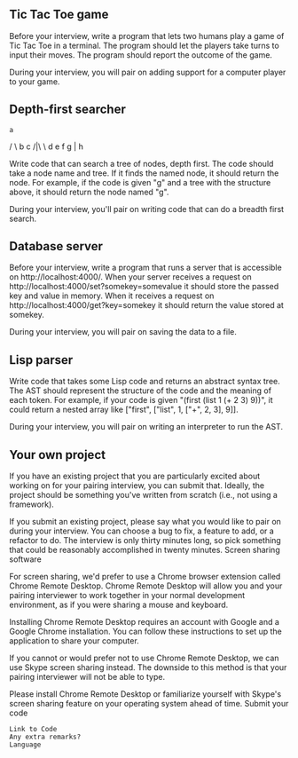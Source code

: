 ## Tic Tac Toe game

Before your interview, write a program that lets two humans play a game of Tic Tac Toe in a terminal. The program should let the players take turns to input their moves. The program should report the outcome of the game.

During your interview, you will pair on adding support for a computer player to your game.



## Depth-first searcher


    a
   \/ \\
  b   c
 \/\|\\   \\
d e f   g
        \|
        h

Write code that can search a tree of nodes, depth first. The code should take a node name and tree. If it finds the named node, it should return the node. For example, if the code is given "g" and a tree with the structure above, it should return the node named "g".

During your interview, you'll pair on writing code that can do a breadth first search.



## Database server

Before your interview, write a program that runs a server that is accessible on http://localhost:4000/. When your server receives a request on http://localhost:4000/set?somekey=somevalue it should store the passed key and value in memory. When it receives a request on http://localhost:4000/get?key=somekey it should return the value stored at somekey.

During your interview, you will pair on saving the data to a file.



## Lisp parser

Write code that takes some Lisp code and returns an abstract syntax tree. The AST should represent the structure of the code and the meaning of each token. For example, if your code is given "(first (list 1 (+ 2 3) 9))", it could return a nested array like ["first", ["list", 1, ["+", 2, 3], 9]].

During your interview, you will pair on writing an interpreter to run the AST.



## Your own project

If you have an existing project that you are particularly excited about working on for your pairing interview, you can submit that. Ideally, the project should be something you've written from scratch (i.e., not using a framework).

If you submit an existing project, please say what you would like to pair on during your interview. You can choose a bug to fix, a feature to add, or a refactor to do. The interview is only thirty minutes long, so pick something that could be reasonably accomplished in twenty minutes.
Screen sharing software

For screen sharing, we'd prefer to use a Chrome browser extension called Chrome Remote Desktop. Chrome Remote Desktop will allow you and your pairing interviewer to work together in your normal development environment, as if you were sharing a mouse and keyboard.

Installing Chrome Remote Desktop requires an account with Google and a Google Chrome installation. You can follow these instructions to set up the application to share your computer.

If you cannot or would prefer not to use Chrome Remote Desktop, we can use Skype screen sharing instead. The downside to this method is that your pairing interviewer will not be able to type.

Please install Chrome Remote Desktop or familiarize yourself with Skype's screen sharing feature on your operating system ahead of time.
Submit your code

    Link to Code
    Any extra remarks?
    Language

